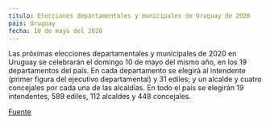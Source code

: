 ```yaml
---
titulo: Elecciones departamentales y municipales de Uruguay de 2020
pais: Uruguay
fecha: 10 de mayo del 2020
---
```


Las próximas elecciones departamentales y municipales de 2020 en
Uruguay se celebrarán el domingo 10 de mayo del mismo año, en los 19 departamentos del país. En cada departamento se elegirá al intendente (primer figura del ejecutivo departamental) y 31 ediles; y un alcalde y cuatro concejales por cada una de las alcaldías. En todo el país se elegirán 
19 intendentes, 589 ediles, 112 alcaldes y 448 concejales.

[Fuente](https://es.wikipedia.org/wiki/Elecciones_departamentales_y_municipales_de_Uruguay_de_2020)
